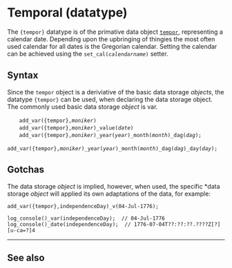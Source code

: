 # Temporal (datatype)
The `{tempor}` datatype is of the primative data object [`tempor`](../obj/tempor.md), representing a calendar date. Depending upon the upbringing of thingies the most often used calendar for all dates is the Gregorian calendar. Setting the calendar can be achieved using the `set_cal(`*`calendarname`*`)` setter. 

## Syntax
Since the `tempor` object is a deriviative of the basic data storage *objects*, the datatype `{tempor}` can be used, when declaring the data storage object. The commonly used basic data storage *object* is var.

&nbsp;&nbsp;&nbsp;&nbsp;&nbsp;&nbsp; `add_var({tempor},`*`moniker`*`)`<br>
&nbsp;&nbsp;&nbsp;&nbsp;&nbsp;&nbsp; `add_var({tempor},`*`moniker`*`)_value(`*`date`*`)`<br>
&nbsp;&nbsp;&nbsp;&nbsp;&nbsp;&nbsp; `add_var({tempor},`*`moniker`*`)_year(`*`year`*`)_month(`*`month`*`)_dag(`*`dag`*`);`<br>
&nbsp;&nbsp;&nbsp;&nbsp;&nbsp;&nbsp; `add_var({tempor},`*`moniker`*`)_year(`*`year`*`)_month(`*`month`*`)_dag(`*`dag`*`)_day(`*`day`*`);`

## Gotchas
The data storage *object* is implied, however, when used, the specific *data storage *object* will applied its own adaptations of the data, for example:
```diego
add_var({tempor},independenceDay)_v(04-Jul-1776);

log_console()_var(independenceDay);  // 04-Jul-1776
log_console()_date(independenceDay);  // 1776-07-04T??:??:??.????Z[?][u-ca=?]4
```

---
## See also







